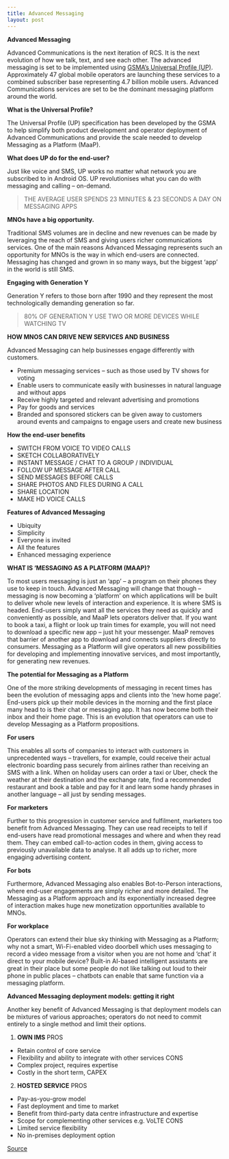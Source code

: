 ```yaml
---
title: Advanced Messaging
layout: post
---
```


**Advanced Messaging**

Advanced Communications is the next iteration of RCS. It is the next evolution of how
we talk, text, and see each other. The advanced messaging is set to be implemented using [GSMA’s Universal Profile (UP)](http://www.gsma.com/network2020/universal-profile/). Approximately 47 global mobile operators are launching these services to a combined subscriber base representing 4.7 billion mobile users. Advanced Communications services are set to be the dominant messaging platform around the world.

**What is the Universal Profile?**

The Universal Profile (UP) specification has been developed by the GSMA to help simplify both product development and operator deployment of Advanced Communications and provide the scale needed to develop Messaging as a Platform (MaaP).

**What does UP do for the end-user?**

Just like voice and SMS, UP works no matter what network you are subscribed to in Android OS. UP revolutionises what you can do with messaging and calling – on-demand.
> THE AVERAGE USER SPENDS 23 MINUTES & 23 SECONDS A DAY ON MESSAGING APPS

**MNOs have a big opportunity.**

Traditional SMS volumes are in decline and new revenues can be made by leveraging the reach of SMS and giving users richer communications services. One of the main reasons Advanced Messaging represents such an opportunity for MNOs is the way in which end-users are connected. Messaging has changed and grown in so many ways, but the biggest ‘app’ in the world is still SMS.

**Engaging with Generation Y**

Generation Y refers to those born after 1990 and they represent the most technologically demanding generation so far. 
> 80% OF GENERATION Y USE TWO OR MORE DEVICES WHILE WATCHING TV

**HOW MNOS CAN DRIVE NEW SERVICES AND BUSINESS**

Advanced Messaging can help businesses engage differently with customers.
 - Premium messaging services – such as those used by TV shows for voting
 - Enable users to communicate easily with businesses in natural language and without apps
 - Receive highly targeted and relevant advertising and promotions
 - Pay for goods and services
 - Branded and sponsored stickers can be given away to customers around events and campaigns to engage users and create new business

**How the end-user benefits**

 - SWITCH FROM VOICE TO VIDEO CALLS
 - SKETCH COLLABORATIVELY
 - INSTANT MESSAGE / CHAT TO A GROUP / INDIVIDUAL
 - FOLLOW UP MESSAGE AFTER CALL
 - SEND MESSAGES BEFORE CALLS
 - SHARE PHOTOS AND FILES DURING A CALL
 - SHARE LOCATION
 - MAKE HD VOICE CALLS

**Features of Advanced Messaging**

 - Ubiquity
 - Simplicity
 - Everyone is invited
 - All the features
 - Enhanced messaging experience

**WHAT IS ‘MESSAGING AS A PLATFORM (MAAP)?**

To most users messaging is just an ‘app’ – a program on their phones they use to keep in touch. Advanced Messaging will change that though – messaging is now becoming a ‘platform’ on which applications will be built to deliver whole new levels of interaction and experience. It is where SMS is headed. End-users simply want all the services they need as quickly and conveniently as possible, and MaaP lets operators deliver that. If you want to book a taxi, a flight or look up train times for example, you will not need to download a specific new app – just hit your messenger. MaaP removes that barrier of another app to download and connects suppliers directly to consumers. Messaging as a Platform will give operators all new possibilities for developing and implementing innovative services, and most importantly, for generating new revenues.

**The potential for Messaging as a Platform**

One of the more striking developments of messaging in recent times has been the evolution of messaging apps and clients into the ‘new home page’. End-users pick up their mobile devices in the morning and the first place many head to is their chat or messaging app. It has now become both their inbox and their home page. This is an evolution that operators can use to develop Messaging as a Platform propositions.

**For users**

This enables all sorts of companies to interact with customers in unprecedented ways – travellers, for example, could receive their actual electronic boarding pass securely from airlines rather than receiving an SMS with a link. When on holiday users can order a taxi or Uber, check the weather at their destination and the exchange rate, find a recommended restaurant and book a table and pay for it and learn some handy phrases in another language – all just by sending messages.

**For marketers**

Further to this progression in customer service and fulfilment, marketers too benefit from Advanced Messaging. They can use read receipts to tell if end-users have read promotional messages and where and when they read them. They can embed call-to-action codes in them, giving access to previously unavailable data to analyse. It all adds up to richer, more engaging advertising content. 

**For bots**

Furthermore, Advanced Messaging also enables Bot-to-Person interactions, where end-user engagements are simply richer and more detailed. The Messaging as a Platform approach and its exponentially increased degree of interaction makes huge new monetization opportunities available to MNOs.

**For  workplace**

Operators can extend their blue sky thinking with Messaging as a Platform; why not a smart, Wi-Fi-enabled video doorbell which uses messaging to record a video message from a visitor when you are not home and ‘chat’ it direct to your mobile device? Built-in AI-based intelligent assistants are great in their place but some people do not like talking out loud to their phone in public places – chatbots can enable that same function via a messaging platform.

**Advanced Messaging deployment models: getting it right**

Another key benefit of Advanced Messaging is that deployment models can be mixtures of various approaches; operators do not need to commit entirely to a single method and limit their options.
 
 1. **OWN IMS**
 PROS
- Retain control of core service
- Flexibility and ability to integrate with other services
 CONS
- Complex project, requires expertise
- Costly in the short term, CAPEX

 2. **HOSTED SERVICE**
 PROS
- Pay-as-you-grow model
- Fast deployment and time to market
- Benefit from third-party data centre infrastructure and expertise
- Scope for complementing other services e.g. VoLTE
 CONS
- Limited service flexibility
- No in-premises deployment option

[Source](http://www.gsma.com/network2020/wp-content/uploads/2016/11/Network-2020-006-Advanced-Communications-eBook-edition-1-2.pdf)
